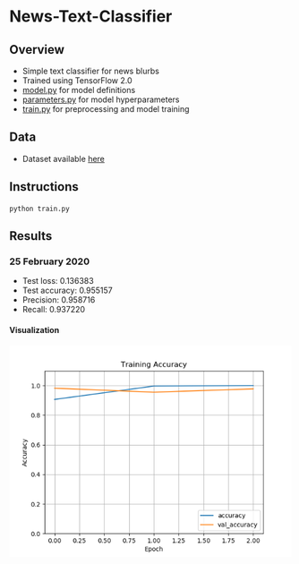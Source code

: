 # News-Text-Classifier

## Overview
* Simple text classifier for news blurbs
* Trained using TensorFlow 2.0
* [model.py](https://github.com/mikepatel/News-Text-Classifier/blob/master/model.py) for model definitions
* [parameters.py](https://github.com/mikepatel/News-Text-Classifier/blob/master/parameters.py) for model hyperparameters
* [train.py](https://github.com/mikepatel/News-Text-Classifier/blob/master/train.py) for preprocessing and model training

## Data
* Dataset available [here](https://github.com/mikepatel/News-Text-Classifier/blob/master/data/bbc-text.csv)

## Instructions
```
python train.py
```

## Results
### 25 February 2020
* Test loss: 0.136383
* Test accuracy: 0.955157
* Precision: 0.958716
* Recall: 0.937220

#### Visualization
![25 February 2020](https://github.com/mikepatel/News-Text-Classifier/blob/master/results/25-02-2020_18-28-21/Training%20Accuracy.png)
